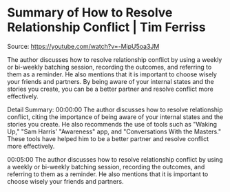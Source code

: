# Summary of How to Resolve Relationship Conflict | Tim Ferriss

Source: https://youtube.com/watch?v=-MipU5oa3JM

The author discusses how to resolve relationship conflict by using a weekly or bi-weekly batching session, recording the outcomes, and referring to them as a reminder. He also mentions that it is important to choose wisely your friends and partners. By being aware of your internal states and the stories you create, you can be a better partner and resolve conflict more effectively.

Detail Summary: 
00:00:00
The author discusses how to resolve relationship conflict, citing the importance of being aware of your internal states and the stories you create. He also recommends the use of tools such as "Waking Up," "Sam Harris' "Awareness" app, and "Conversations With the Masters." These tools have helped him to be a better partner and resolve conflict more effectively.

00:05:00
The author discusses how to resolve relationship conflict by using a weekly or bi-weekly batching session, recording the outcomes, and referring to them as a reminder. He also mentions that it is important to choose wisely your friends and partners.

